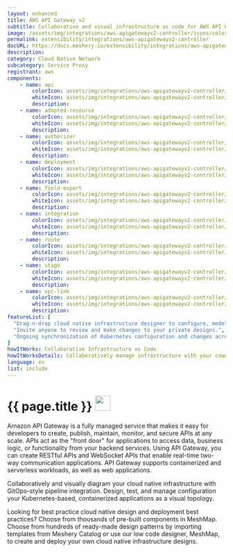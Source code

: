```yaml
---
layout: enhanced
title: AWS API Gateway v2
subtitle: Collaborative and visual infrastructure as code for AWS API Gateway v2
image: /assets/img/integrations/aws-apigatewayv2-controller/icons/color/aws-apigatewayv2-controller-color.svg
permalink: extensibility/integrations/aws-apigatewayv2-controller
docURL: https://docs.meshery.io/extensibility/integrations/aws-apigatewayv2-controller
description: 
category: Cloud Native Network
subcategory: Service Proxy
registrant: aws
components: 
	- name: api
		colorIcon: assets/img/integrations/aws-apigatewayv2-controller/components/api/icons/color/api-color.svg
		whiteIcon: assets/img/integrations/aws-apigatewayv2-controller/components/api/icons/white/api-white.svg
		description: 
	- name: adopted-resource
		colorIcon: assets/img/integrations/aws-apigatewayv2-controller/components/adopted-resource/icons/color/adopted-resource-color.svg
		whiteIcon: assets/img/integrations/aws-apigatewayv2-controller/components/adopted-resource/icons/white/adopted-resource-white.svg
		description: 
	- name: authorizer
		colorIcon: assets/img/integrations/aws-apigatewayv2-controller/components/authorizer/icons/color/authorizer-color.svg
		whiteIcon: assets/img/integrations/aws-apigatewayv2-controller/components/authorizer/icons/white/authorizer-white.svg
		description: 
	- name: deployment
		colorIcon: assets/img/integrations/aws-apigatewayv2-controller/components/deployment/icons/color/deployment-color.svg
		whiteIcon: assets/img/integrations/aws-apigatewayv2-controller/components/deployment/icons/white/deployment-white.svg
		description: 
	- name: field-export
		colorIcon: assets/img/integrations/aws-apigatewayv2-controller/components/field-export/icons/color/field-export-color.svg
		whiteIcon: assets/img/integrations/aws-apigatewayv2-controller/components/field-export/icons/white/field-export-white.svg
		description: 
	- name: integration
		colorIcon: assets/img/integrations/aws-apigatewayv2-controller/components/integration/icons/color/integration-color.svg
		whiteIcon: assets/img/integrations/aws-apigatewayv2-controller/components/integration/icons/white/integration-white.svg
		description: 
	- name: route
		colorIcon: assets/img/integrations/aws-apigatewayv2-controller/components/route/icons/color/route-color.svg
		whiteIcon: assets/img/integrations/aws-apigatewayv2-controller/components/route/icons/white/route-white.svg
		description: 
	- name: stage
		colorIcon: assets/img/integrations/aws-apigatewayv2-controller/components/stage/icons/color/stage-color.svg
		whiteIcon: assets/img/integrations/aws-apigatewayv2-controller/components/stage/icons/white/stage-white.svg
		description: 
	- name: vpc-link
		colorIcon: assets/img/integrations/aws-apigatewayv2-controller/components/vpc-link/icons/color/vpc-link-color.svg
		whiteIcon: assets/img/integrations/aws-apigatewayv2-controller/components/vpc-link/icons/white/vpc-link-white.svg
		description: 
featureList: [
  "Drag-n-drop cloud native infrastructure designer to configure, model, and deploy your workloads.",
  "Invite anyone to review and make changes to your private designs.",
  "Ongoing synchronization of Kubernetes configuration and changes across any number of clusters."
]
howItWorks: Collaborative Infrastructure as Code
howItWorksDetails: Collaboratively manage infrastructure with your coworkers synchronously sharing the same designs.
language: en
list: include
---
```

<h1>{{ page.title }} <img src="{{ page.image }}" style="width: 35px; height: 35px;" /></h1>

<p>
Amazon API Gateway is a fully managed service that makes it easy for developers to create, publish, maintain, monitor, and secure APIs at any scale. APIs act as the "front door" for applications to access data, business logic, or functionality from your backend services. Using API Gateway, you can create RESTful APIs and WebSocket APIs that enable real-time two-way communication applications. API Gateway supports containerized and serverless workloads, as well as web applications.

</p>
<p>
    Collaboratively and visually diagram your cloud native infrastructure with GitOps-style pipeline integration. Design, test, and manage configuration your Kubernetes-based, containerized applications as a visual topology.
</p>
<p>
    Looking for best practice cloud native design and deployment best practices? Choose from thousands of pre-built components in MeshMap. Choose from hundreds of ready-made design patterns by importing templates from Meshery Catalog or use our low code designer, MeshMap, to create and deploy your own cloud native infrastructure designs.
</p>
